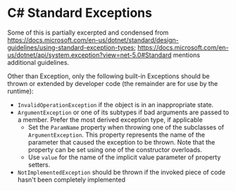 # C# Standard Exceptions
Some of this is partially excerpted and condensed from https://docs.microsoft.com/en-us/dotnet/standard/design-guidelines/using-standard-exception-types; https://docs.microsoft.com/en-us/dotnet/api/system.exception?view=net-5.0#Standard mentions additional guidelines.

Other than Exception, only the following built-in Exceptions should be thrown or extended by developer code (the remainder are for use by the runtime):

* `InvalidOperationException` if the object is in an inappropriate state.
* `ArgumentException` or one of its subtypes if bad arguments are passed to a member. Prefer the most derived exception type, if applicable
    - Set the `ParamName` property when throwing one of the subclasses of `ArgumentException`. This property represents the name of the parameter that caused the exception to be thrown. Note that the property can be set using one of the constructor overloads.
    - Use `value` for the name of the implicit value parameter of property setters.
* `NotImplementedException` should be thrown if the invoked piece of code hasn't been completely implemented